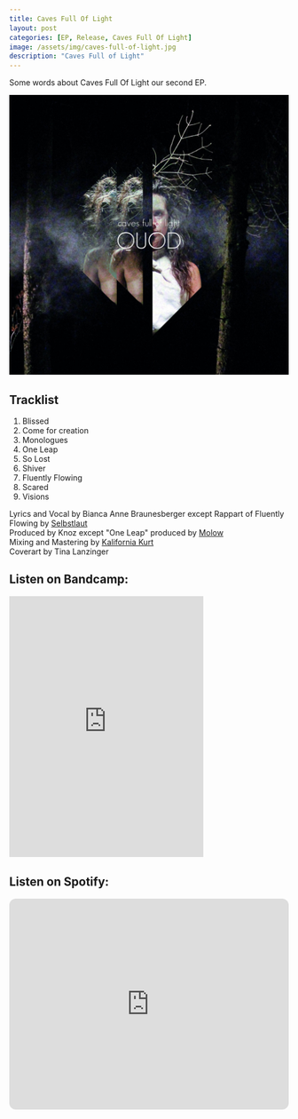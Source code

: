 ```yaml
---
title: Caves Full Of Light
layout: post
categories: [EP, Release, Caves Full Of Light]
image: /assets/img/caves-full-of-light.jpg
description: "Caves Full of Light"
---
```


Some words about Caves Full Of Light our second EP.

 <img src="/assets/img/caves-full-of-light.jpg" alt="Cover of Caves Full Of Light">

## Tracklist

1. Blissed
1. Come for creation
1. Monologues
1. One Leap
1. So Lost
1. Shiver
1. Fluently Flowing
1. Scared
1. Visions

Lyrics and Vocal by Bianca Anne Braunesberger except Rappart of Fluently Flowing by [Selbstlaut](https://selbstlaut.bandcamp.com/)  
Produced by Knoz except "One Leap" produced by [Molow](https://nulluhreins.org/)  
Mixing and Mastering by [Kalifornia Kurt](https://soundcloud.com/kalifornia-kurt)  
Coverart by Tina Lanzinger  

## Listen on Bandcamp:
<iframe style="border: 0; width: 350px; height: 470px;" src="https://bandcamp.com/EmbeddedPlayer/album=3468071668/size=large/bgcol=ffffff/linkcol=0687f5/tracklist=false/transparent=true/" seamless><a href="https://quod.bandcamp.com/album/caves-full-of-light">Caves full of Light by Quod</a></iframe>

## Listen on Spotify:
<iframe style="border-radius:12px" src="https://open.spotify.com/embed/album/34w5FwyizigbNs68jwUadJ?utm_source=generator" width="100%" height="380" frameBorder="0" allowfullscreen="" allow="autoplay; clipboard-write; encrypted-media; fullscreen; picture-in-picture" loading="lazy"></iframe>
